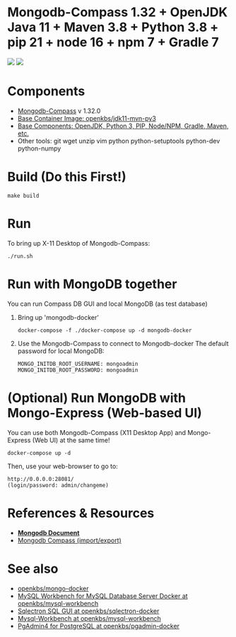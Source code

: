 # Mongodb-Compass 1.32 + OpenJDK Java 11 + Maven 3.8 + Python 3.8  + pip 21 + node 16 + npm 7 + Gradle 7

[![](https://images.microbadger.com/badges/image/openkbs/mongodb-compasss-docker.svg)](https://microbadger.com/images/openkbs/mongodb-compasss-docker "Get your own image badge on microbadger.com") [![](https://images.microbadger.com/badges/version/openkbs/mongodb-compasss-docker.svg)](https://microbadger.com/images/openkbs/mongodb-compasss-docker "Get your own version badge on microbadger.com")

# Components
* [Mongodb-Compass](https://docs.mongodb.com/compass) v 1.32.0 
* [Base Container Image: openkbs/jdk11-mvn-py3](https://github.com/DrSnowbird/jdk11-mvn-py3)
* [Base Components: OpenJDK, Python 3, PIP, Node/NPM, Gradle, Maven, etc.](https://github.com/DrSnowbird/jdk11-mvn-py3#components)
* Other tools: git wget unzip vim python python-setuptools python-dev python-numpy 

# Build (Do this First!)
```
make build
```

# Run
To bring up X-11 Desktop of Mongodb-Compass:
```
./run.sh
```

# Run with MongoDB together
You can run Compass DB GUI and local MongoDB (as test database)
1. Bring up 'mongodb-docker'
    ```
    docker-compose -f ./docker-compose up -d mongodb-docker
    ```
2. Use the Mongodb-Compass to connect to Mongodb-docker
The default password for local MongoDB:
    ```
    MONGO_INITDB_ROOT_USERNAME: mongoadmin
    MONGO_INITDB_ROOT_PASSWORD: mongoadmin
    ```
# (Optional) Run MongoDB with Mongo-Express (Web-based UI)
You can use both Mongodb-Compass (X11 Desktop App) and Mongo-Express (Web UI) at the same time!
```
docker-compose up -d
```
Then, use your web-browser to go to:
```
http://0.0.0.0:28081/
(login/password: admin/changeme)
```
# References & Resources
* [**Mongodb Document**](https://docs.mongodb.com/)
* [Mongodb Compass (import/export)](https://docs.mongodb.com/compass/master/import-export/)

# See also
* [openkbs/mongo-docker](https://github.com/DrSnowbird/mongo-docker)
* [MySQL Workbench for MySQL Database Server Docker at openkbs/mysql-workbench](https://hub.docker.com/r/openkbs/mysql-workbench/)
* [Sqlectron SQL GUI at openkbs/sqlectron-docker](https://hub.docker.com/r/openkbs/sqlectron-docker/)
* [Mysql-Workbench at openkbs/mysql-workbench](https://hub.docker.com/r/openkbs/mysql-workbench/)
* [PgAdmin4 for PostgreSQL at openkbs/pgadmin-docker](https://hub.docker.com/r/openkbs/pgadmin-docker/)

